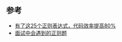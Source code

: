 

## 参考

- [有了这25个正则表达式，代码效率提高80%](https://juejin.cn/post/7016871226899431431)
- [面试中会遇到的正则题](https://juejin.cn/post/6844903586711732237)